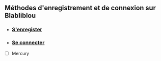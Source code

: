 ## Méthodes d'enregistrement et de connexion sur Blabliblou

- ### [S'enregister](/guide/auth/signIn.md "Ressource pour s'enregistrer sur blabliblou")

- ### [Se connecter](/guide/auth/login.md 'Ressource pour ses connecter à blabliblou')
- [ ] Mercury
